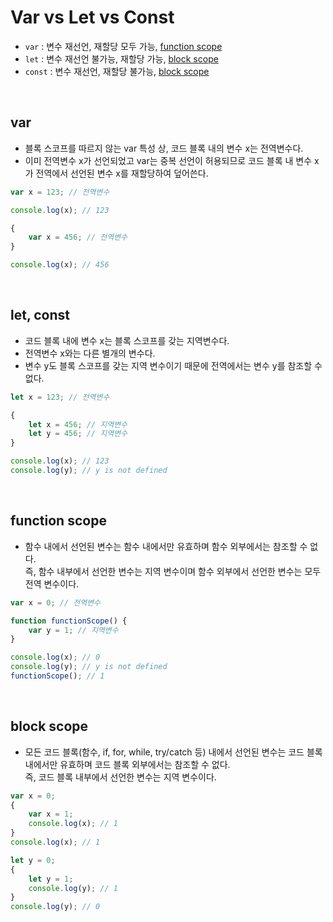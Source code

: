 # Var vs Let vs Const

-   `var` : 변수 재선언, 재할당 모두 가능, [function scope](#function-scope)
-   `let` : 변수 재선언 불가능, 재할당 가능, [block scope](#block-scope)
-   `const` : 변수 재선언, 재할당 불가능, [block scope](#block-scope)

<br>

## var

-   블록 스코프를 따르지 않는 var 특성 상, 코드 블록 내의 변수 x는 전역변수다.
-   이미 전역변수 x가 선언되었고 var는 중복 선언이 허용되므로 코드 블록 내 변수 x가 전역에서 선언된 변수 x를 재할당하여 덮어쓴다.

```js
var x = 123; // 전역변수

console.log(x); // 123

{
    var x = 456; // 전역변수
}

console.log(x); // 456
```

<br>

## let, const

-   코드 블록 내에 변수 x는 블록 스코프를 갖는 지역변수다.
-   전역변수 x와는 다른 별개의 변수다.
-   변수 y도 블록 스코프를 갖는 지역 변수이기 때문에 전역에서는 변수 y를 참조할 수 없다.

```js
let x = 123; // 전역변수

{
    let x = 456; // 지역변수
    let y = 456; // 지역변수
}

console.log(x); // 123
console.log(y); // y is not defined
```

<br>

## function scope

-   함수 내에서 선언된 변수는 함수 내에서만 유효하며 함수 외부에서는 참조할 수 없다.<br>
    즉, 함수 내부에서 선언한 변수는 지역 변수이며 함수 외부에서 선언한 변수는 모두 전역 변수이다.

```js
var x = 0; // 전역변수

function functionScope() {
    var y = 1; // 지역변수
}

console.log(x); // 0
console.log(y); // y is not defined
functionScope(); // 1
```

<br>

## block scope

-   모든 코드 블록(함수, if, for, while, try/catch 등) 내에서 선언된 변수는 코드 블록 내에서만 유효하며 코드 블록 외부에서는 참조할 수 없다.<br>
    즉, 코드 블록 내부에서 선언한 변수는 지역 변수이다.

```js
var x = 0;
{
    var x = 1;
    console.log(x); // 1
}
console.log(x); // 1

let y = 0;
{
    let y = 1;
    console.log(y); // 1
}
console.log(y); // 0
```
